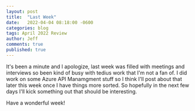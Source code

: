 ```yaml
---
layout: post
title:  "Last Week"
date:   2022-04-04 08:18:00 -0600
categories: blog
tags: April 2022 Review
author: Jeff
comments: true
published: true
---
```

It's been a minute and I apologize, last week was filled with meetings and interviews so been kind of busy with tedius work that I'm not a fan of. I did work on some Azure API Manamgment stuff so I think I'll post about that later this week once I have things more sorted. So hopefully in the next few days I'll kick something out that should be interesting.

Have a wonderful week!
